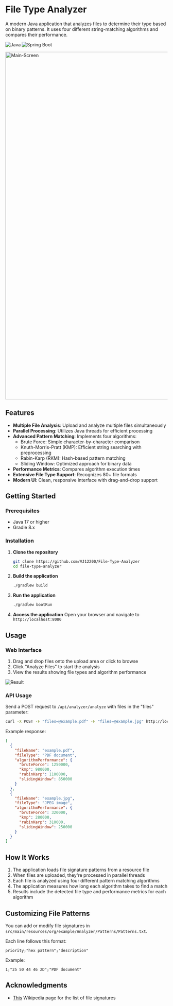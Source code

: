 # File Type Analyzer

A modern Java application that analyzes files to determine their type based on binary patterns. It uses four different string-matching algorithms and compares their performance.

![Java](https://img.shields.io/badge/Java-17+-orange?style=flat-square&logo=java)
![Spring Boot](https://img.shields.io/badge/Spring%20Boot-3.0+-green?style=flat-square&logo=spring)


<img width="1919" height="1080" alt="Main-Screen" src="https://github.com/user-attachments/assets/8c487c5c-087b-4b43-9bdc-55847280e344" />

## Features

- **Multiple File Analysis**: Upload and analyze multiple files simultaneously
- **Parallel Processing**: Utilizes Java threads for efficient processing
- **Advanced Pattern Matching**: Implements four algorithms:
  - Brute Force: Simple character-by-character comparison
  - Knuth-Morris-Pratt (KMP): Efficient string searching with preprocessing
  - Rabin-Karp (RKM): Hash-based pattern matching
  - Sliding Window: Optimized approach for binary data
- **Performance Metrics**: Compares algorithm execution times
- **Extensive File Type Support**: Recognizes 80+ file formats
- **Modern UI**: Clean, responsive interface with drag-and-drop support


## Getting Started

### Prerequisites

- Java 17 or higher
- Gradle 8.x


### Installation

1. **Clone the repository**
   ```bash
   git clone https://github.com/VJ12200/File-Type-Analyzer
   cd file-type-analyzer
   ```

2. **Build the application**
   ```bash
   ./gradlew build
   ```

3. **Run the application**
   ```bash
   ./gradlew bootRun
   ```

4. **Access the application**
   Open your browser and navigate to `http://localhost:8080`

## Usage

### Web Interface

1. Drag and drop files onto the upload area or click to browse
2. Click "Analyze Files" to start the analysis
3. View the results showing file types and algorithm performance

![Result](https://github.com/user-attachments/assets/f9a9deb1-d1f3-4276-a487-a58f8143055e)

### API Usage

Send a POST request to `/api/analyzer/analyze` with files in the "files" parameter:

```bash
curl -X POST -F "files=@example.pdf" -F "files=@example.jpg" http://localhost:8080/api/analyzer/analyze
```

Example response:
```json
[
  {
    "fileName": "example.pdf",
    "fileType": "PDF document",
    "algorithmPerformance": {
      "bruteForce": 1250000,
      "kmp": 980000,
      "rabinKarp": 1100000,
      "slidingWindow": 850000
    }
  },
  {
    "fileName": "example.jpg",
    "fileType": "JPEG image",
    "algorithmPerformance": {
      "bruteForce": 320000,
      "kmp": 280000,
      "rabinKarp": 310000,
      "slidingWindow": 250000
    }
  }
]
```

## How It Works

1. The application loads file signature patterns from a resource file
2. When files are uploaded, they're processed in parallel threads
3. Each file is analyzed using four different pattern matching algorithms
4. The application measures how long each algorithm takes to find a match
5. Results include the detected file type and performance metrics for each algorithm

## Customizing File Patterns

You can add or modify file signatures in `src/main/resources/org/example/Analyzer/Patterns/Patterns.txt`.

Each line follows this format:
```
priority;"hex pattern";"description"
```

Example:
```
1;"25 50 44 46 2D";"PDF document"
```

## Acknowledgments

- [This](https://en.wikipedia.org/wiki/List_of_file_signatures) Wikipedia page for the list of file signatures
